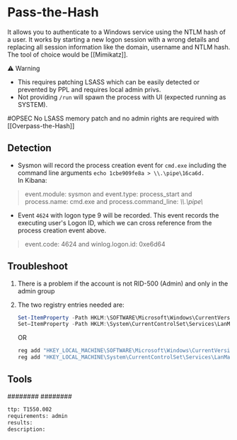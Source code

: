# Pass-the-Hash
It allows you to authenticate to a Windows service using the NTLM hash of a user. It works by starting a new logon session with a wrong details and replacing all session information like the domain, username and NTLM hash.  
The tool of choice would be [[Mimikatz]].

⚠️ Warning
* This requires patching LSASS which can be easily detected or prevented by PPL and requires local admin privs.  
* Not providing `/run` will spawn the process with UI (expected running as SYSTEM).

#OPSEC No LSASS memory patch and no admin rights are required with [[Overpass-the-Hash]]

## Detection
* Sysmon will record the process creation event for `cmd.exe` including the command line arguments `echo 1cbe909fe8a > \\.\pipe\16ca6d.`  
In Kibana:
>event.module: sysmon and event.type: process_start and process.name: cmd.exe and process.command_line: *\\\\.\\pipe\\*
* Event `4624` with logon type 9 will be recorded. This event records the executing user's Logon ID, which we can cross reference from the process creation event above.
>event.code: 4624 and winlog.logon.id: 0xe6d64

## Troubleshoot
1. There is a problem if the account is not RID-500 (Admin) and only in the admin group

2. The two registry entries needed are:
    ```powershell
    Set-ItemProperty -Path HKLM:\SOFTWARE\Microsoft\Windows\CurrentVersion\Policies\System -Name LocalAccountTokenFilterPolicy -Value 1 -Type DWord
    Set—ItemProperty -Path HKLM:\System\CurrentControlSet\Services\LanManServer\Parameters -Name RequireSecuritySignature -Value 0 -Type DWord
    ```
    OR
    ```powershell
    reg add "HKEY_LOCAL_MACHINE\SOFTWARE\Microsoft\Windows\CurrentVersion\Policies\System" /v LocalAccountTokenFilterPolicy /t REG_DWORD /d 1 /f
    reg add "HKEY_LOCAL_MACHINE\System\CurrentControlSet\Services\LanManServer\Parameters" /v RequireSecuritySignature /t REG_DWORD /d 0 /f
    ```

## Tools
########
########


```meta
ttp: T1550.002
requirements: admin
results: 
description: 
``` 